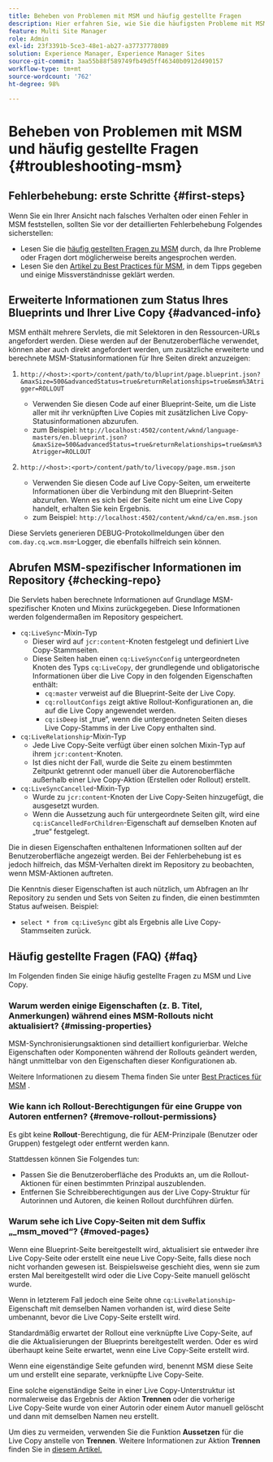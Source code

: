 ```yaml
---
title: Beheben von Problemen mit MSM und häufig gestellte Fragen
description: Hier erfahren Sie, wie Sie die häufigsten Probleme mit MSM beheben, und erhalten Antworten auf häufig gestellte Fragen zu MSM.
feature: Multi Site Manager
role: Admin
exl-id: 23f3391b-5ce3-48e1-ab27-a37737778089
solution: Experience Manager, Experience Manager Sites
source-git-commit: 3aa55b88f589749fb49d5ff46340b0912d490157
workflow-type: tm+mt
source-wordcount: '762'
ht-degree: 98%

---
```


# Beheben von Problemen mit MSM und häufig gestellte Fragen {#troubleshooting-msm}

## Fehlerbehebung: erste Schritte {#first-steps}

Wenn Sie ein Ihrer Ansicht nach falsches Verhalten oder einen Fehler in MSM feststellen, sollten Sie vor der detaillierten Fehlerbehebung Folgendes sicherstellen:

* Lesen Sie die [häufig gestellten Fragen zu MSM](#faq) durch, da Ihre Probleme oder Fragen dort möglicherweise bereits angesprochen werden.
* Lesen Sie den [Artikel zu Best Practices für MSM](msm-best-practices.md), in dem Tipps gegeben und einige Missverständnisse geklärt werden.

## Erweiterte Informationen zum Status Ihres Blueprints und Ihrer Live Copy {#advanced-info}

MSM enthält mehrere Servlets, die mit Selektoren in den Ressourcen-URLs angefordert werden. Diese werden auf der Benutzeroberfläche verwendet, können aber auch direkt angefordert werden, um zusätzliche erweiterte und berechnete MSM-Statusinformationen für Ihre Seiten direkt anzuzeigen:

1. `http://<host>:<port>/content/path/to/bluprint/page.blueprint.json?&maxSize=500&advancedStatus=true&returnRelationships=true&msm%3Atrigger=ROLLOUT`
   * Verwenden Sie diesen Code auf einer Blueprint-Seite, um die Liste aller mit ihr verknüpften Live Copies mit zusätzlichen Live Copy-Statusinformationen abzurufen.
   * zum Beispiel:
     `http://localhost:4502/content/wknd/language-masters/en.blueprint.json?&maxSize=500&advancedStatus=true&returnRelationships=true&msm%3Atrigger=ROLLOUT`


1. `http://<host>:<port>/content/path/to/livecopy/page.msm.json`
   * Verwenden Sie diesen Code auf Live Copy-Seiten, um erweiterte Informationen über die Verbindung mit den Blueprint-Seiten abzurufen. Wenn es sich bei der Seite nicht um eine Live Copy handelt, erhalten Sie kein Ergebnis.
   * zum Beispiel:
     `http://localhost:4502/content/wknd/ca/en.msm.json`

Diese Servlets generieren DEBUG-Protokollmeldungen über den `com.day.cq.wcm.msm`-Logger, die ebenfalls hilfreich sein können.

## Abrufen MSM-spezifischer Informationen im Repository {#checking-repo}

Die Servlets haben berechnete Informationen auf Grundlage MSM-spezifischer Knoten und Mixins zurückgegeben. Diese Informationen werden folgendermaßen im Repository gespeichert.

* `cq:LiveSync`-Mixin-Typ
   * Dieser wird auf `jcr:content`-Knoten festgelegt und definiert Live Copy-Stammseiten.
   * Diese Seiten haben einen `cq:LiveSyncConfig` untergeordneten Knoten des Typs `cq:LiveCopy`, der grundlegende und obligatorische Informationen über die Live Copy in den folgenden Eigenschaften enthält:
      * `cq:master` verweist auf die Blueprint-Seite der Live Copy.
      * `cq:rolloutConfigs` zeigt aktive Rollout-Konfigurationen an, die auf die Live Copy angewendet werden.
      * `cq:isDeep` ist „true“, wenn die untergeordneten Seiten dieses Live Copy-Stamms in der Live Copy enthalten sind.
* `cq:LiveRelationship`-Mixin-Typ
   * Jede Live Copy-Seite verfügt über einen solchen Mixin-Typ auf ihrem `jcr:content`-Knoten.
   * Ist dies nicht der Fall, wurde die Seite zu einem bestimmten Zeitpunkt getrennt oder manuell über die Autorenoberfläche außerhalb einer Live Copy-Aktion (Erstellen oder Rollout) erstellt.
* `cq:LiveSyncCancelled`-Mixin-Typ
   * Wurde zu `jcr:content`-Knoten der Live Copy-Seiten hinzugefügt, die ausgesetzt wurden.
   * Wenn die Aussetzung auch für untergeordnete Seiten gilt, wird eine `cq:isCancelledForChildren`-Eigenschaft auf demselben Knoten auf „true“ festgelegt.

Die in diesen Eigenschaften enthaltenen Informationen sollten auf der Benutzeroberfläche angezeigt werden. Bei der Fehlerbehebung ist es jedoch hilfreich, das MSM-Verhalten direkt im Repository zu beobachten, wenn MSM-Aktionen auftreten.

Die Kenntnis dieser Eigenschaften ist auch nützlich, um Abfragen an Ihr Repository zu senden und Sets von Seiten zu finden, die einen bestimmten Status aufweisen. Beispiel:

* `select * from cq:LiveSync` gibt als Ergebnis alle Live Copy-Stammseiten zurück.

## Häufig gestellte Fragen (FAQ) {#faq}

Im Folgenden finden Sie einige häufig gestellte Fragen zu MSM und Live Copy.

### Warum werden einige Eigenschaften (z. B. Titel, Anmerkungen) während eines MSM-Rollouts nicht aktualisiert? {#missing-properties}

MSM-Synchronisierungsaktionen sind detailliert konfigurierbar. Welche Eigenschaften oder Komponenten während der Rollouts geändert werden, hängt unmittelbar von den Eigenschaften dieser Konfigurationen ab.

Weitere Informationen zu diesem Thema finden Sie unter [Best Practices für MSM](msm-best-practices.md) .

### Wie kann ich Rollout-Berechtigungen für eine Gruppe von Autoren entfernen? {#remove-rollout-permissions}

Es gibt keine **Rollout**-Berechtigung, die für AEM-Prinzipale (Benutzer oder Gruppen) festgelegt oder entfernt werden kann.

Stattdessen können Sie Folgendes tun:

* Passen Sie die Benutzeroberfläche des Produkts an, um die Rollout-Aktionen für einen bestimmten Prinzipal auszublenden.
* Entfernen Sie Schreibberechtigungen aus der Live Copy-Struktur für Autorinnen und Autoren, die keinen Rollout durchführen dürfen.

### Warum sehe ich Live Copy-Seiten mit dem Suffix „_msm_moved“? {#moved-pages}

Wenn eine Blueprint-Seite bereitgestellt wird, aktualisiert sie entweder ihre Live Copy-Seite oder erstellt eine neue Live Copy-Seite, falls diese noch nicht vorhanden gewesen ist. Beispielsweise geschieht dies, wenn sie zum ersten Mal bereitgestellt wird oder die Live Copy-Seite manuell gelöscht wurde.

Wenn in letzterem Fall jedoch eine Seite ohne `cq:LiveRelationship`-Eigenschaft mit demselben Namen vorhanden ist, wird diese Seite umbenannt, bevor die Live Copy-Seite erstellt wird.

Standardmäßig erwartet der Rollout eine verknüpfte Live Copy-Seite, auf die die Aktualisierungen der Blueprints bereitgestellt werden. Oder es wird überhaupt keine Seite erwartet, wenn eine Live Copy-Seite erstellt wird.

Wenn eine eigenständige Seite gefunden wird, benennt MSM diese Seite um und erstellt eine separate, verknüpfte Live Copy-Seite.

Eine solche eigenständige Seite in einer Live Copy-Unterstruktur ist normalerweise das Ergebnis der Aktion **Trennen** oder die vorherige Live Copy-Seite wurde von einer Autorin oder einem Autor manuell gelöscht und dann mit demselben Namen neu erstellt.

Um dies zu vermeiden, verwenden Sie die Funktion **Aussetzen** für die Live Copy anstelle von **Trennen**. Weitere Informationen zur Aktion **Trennen** finden Sie in [diesem Artikel.](msm-livecopy.md)
